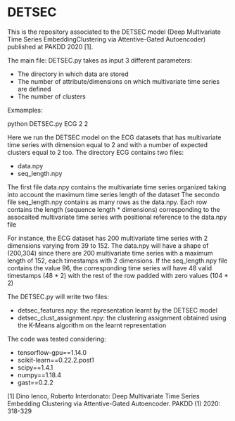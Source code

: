 # DETSEC

This is the repository associated to the DETSEC model (Deep Multivariate Time Series EmbeddingClustering via Attentive-Gated Autoencoder) published at PAKDD 2020 [1].



The main file: DETSEC.py takes as input 3 different parameters:
- The directory in which data are stored
- The number of attribute/dimensions on which multivariate time series are defined
- The number of clusters

Exmamples:

python DETSEC.py ECG 2 2

Here we run the DETSEC model on the ECG datasets that has multivariate time series with dimension equal to 2 and with a number of expected clusters equal to 2 too.
The directory ECG contains two files:
- data.npy
- seq_length.npy

The first file data.npy contains the multivariate time series organized taking into account the maximum time series length of the dataset
The secondo file seq_length.npy contains as many rows as the data.npy. Each row contains the length (sequence length * dimensions) corresponding to the assocaited multivariate time series with positional reference to the data.npy file

For instance, the ECG dataset has 200 multivariate time series with 2 dimensions varying from 39 to 152.
The data.npy will have a shape of (200,304) since there are 200 multivariate time series with a maximum length of 152, each timestamps with 2 dimensions.
If the seq_length.npy file contains the value 96, the corresponding time series will have 48 valid timestamps (48 * 2) with the rest of the row padded with zero values (104 * 2)

The DETSEC.py will write two files:
- detsec_features.npy: the representation learnt by the DETSEC model
- detsec\_clust\_assignment.npy: the clustering assignment obtained using the K-Means algorithm on the learnt representation

The code was tested considering:
- tensorflow-gpu==1.14.0
- scikit-learn==0.22.2.post1
- scipy==1.4.1
- numpy==1.18.4
- gast==0.2.2



[1] Dino Ienco, Roberto Interdonato: Deep Multivariate Time Series Embedding Clustering via Attentive-Gated Autoencoder. PAKDD (1) 2020: 318-329